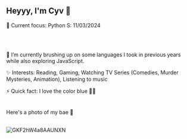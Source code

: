 ## Heyyy, I'm Cyv 👋   

🎯 Current focus: Python
S: 11/03/2024

<br />
<br />     

🌱 I’m currently brushing up on some languages I took in previous years while also exploring JavaScript.

✨ Interests: Reading, Gaming, Watching TV Series (Comedies, Murder Mysteries, Animation), Listening to music

⚡ Quick fact: I love the color blue 💎🔷
<br />
<br />
<br />
Here's a photo of my bae 💙
<br />
<br />

![GKF2hW4a8AAUNXN](https://github.com/user-attachments/assets/5286d497-3558-4421-8da7-9690a60b68fe)



<!--
**cybelx/cybelx** is a ✨ _special_ ✨ repository because its `README.md` (this file) appears on your GitHub profile.

Here are some ideas to get you started:

- 🔭 I’m currently working on ...
- 🌱 I’m currently learning ...
- 👯 I’m looking to collaborate on ...
- 🤔 I’m looking for help with ...
- 💬 Ask me about ...
- 📫 How to reach me: ...
- 😄 Pronouns: ...
- ⚡ Fun fact: ...
-->

